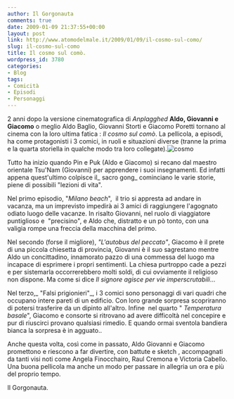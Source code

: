 ```yaml
---
author: Il Gorgonauta
comments: true
date: 2009-01-09 21:37:55+00:00
layout: post
link: http://www.atomodelmale.it/2009/01/09/il-cosmo-sul-como/
slug: il-cosmo-sul-como
title: Il cosmo sul comò.
wordpress_id: 3780
categories:
- Blog
tags:
- Comicità
- Episodi
- Personaggi
---
```


2 anni dopo la versione cinematografica di _Anplagghed_ **Aldo, Giovanni e Giacomo** o meglio Aldo Baglio, Giovanni Storti e Giacomo Poretti tornano al cinema con la loro ultima fatica : _Il cosmo sul comò_. La pellicola, a episodi, ha come protagonisti i 3 comici, in ruoli e situazioni diverse (tranne la prima e la quarta storiella in qualche modo tra loro collegate).![cosmo](http://www.atomodelmale.it/wp-content/uploads/2009/01/cosmo.jpg)

Tutto ha inizio quando Pin e Puk (Aldo e Giacomo) si recano dal maestro orientale Tsu'Nam (Giovanni) per apprendere i suoi insegnamenti. Ed infatti appena quest'ultimo colpisce il_ sacro gong_ cominciano le varie storie, piene di possibili "lezioni di vita".

Nel primo episodio, "_Milano beach_",  il trio si appresta ad andare in vacanza, ma un imprevisto impedirà ai 3 amici di raggiungere l'agognato odiato  luogo delle vacanze. In risalto Giovanni, nel ruolo di viaggiatore puntiglioso e  "precisino", e Aldo che, distratto e un pò tonto, con una valigia rompe una freccia della macchina del primo.

Nel secondo (forse il migliore), _"L'autobus del peccato"_, Giacomo è il prete di una piccola chiesetta di provincia, Giovanni è il suo sagrestano mentre Aldo un concittadino, innamorato pazzo di una commessa del luogo ma incapace di esprimere i propri sentimenti. La chiesa purtroppo cade a pezzi e per sistemarla occorrerebbero molti soldi, di cui ovviamente il religioso non dispone. Ma come si dice _Il signore agisce per vie imperscrutabili_...

<!-- more -->


Nel terzo,_ "Falsi prigionieri"_, i 3 comici sono personaggi di vari quadri che occupano intere pareti di un edificio. Con loro grande sorpresa scopriranno di potersi trasferire da un dipinto all'altro. Infine  nel quarto " _Temperatura basale_", Giacomo e consorte si ritrovano ad avere difficoltà nel concepire e pur di riuscirci provano qualsiasi rimedio. E quando ormai sventola bandiera bianca la sorpresa è in agguato..

Anche questa volta, così come in passato, Aldo Giovanni e Giacomo promettono e riescono a far divertire, con battute e sketch , accompagnati da tanti visi noti come Angela Finocchairo, Raul Cremona e Victoria Cabello. Una buona pellicola ma anche un modo per passare in allegria un ora e più del proprio tempo.

Il Gorgonauta.
